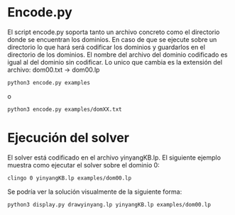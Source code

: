 # Encode.py
El script encode.py soporta tanto un archivo concreto como el directorio donde se encuentran los dominios.
En caso de que se ejecute sobre un directorio lo que hará será codificar los dominios y guardarlos en el directorio de los dominios.
El nombre del archivo del dominio codificado es igual al del dominio sin codificar. Lo unico que cambia es la extensión del archivo:
  dom00.txt -> dom00.lp
```bash
python3 encode.py examples
```
o
```bash
python3 encode.py examples/domXX.txt
```
# Ejecución del solver
El solver está codificado en el archivo yinyangKB.lp.
El siguiente ejemplo muestra como ejecutar el solver sobre el dominio 0:
```bash
clingo 0 yinyangKB.lp examples/dom00.lp
```
Se podría ver la solución visualmente de la siguiente forma:
```bash
python3 display.py drawyinyang.lp yinyangKB.lp examples/dom00.lp
```
